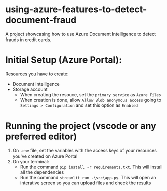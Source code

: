 # using-azure-features-to-detect-document-fraud

A project showcasing how to use Azure Document Intelligence to detect frauds in credit cards.

# Initial Setup (Azure Portal):

Resources you have to create:
* Document intelligence
* Storage account
  * When creating the resouce, set the `primary service` as `Azure Files`
  * When creation is done, allow `Allow Blob anonymous access` going to `Settings > Configuration` and set this option as `Enabled`

# Running the project (vscode or any preferred editor)
1. On `.env` file, set the variables with the access keys of your resources you've created on Azure Portal
2. On your terminal:
     * Run the command `pip install -r requirements.txt`. This will install all the dependencies
     * Run the command `streamlit run .\src\app.py`. This will open an interative screen so you can upload files and check the results
